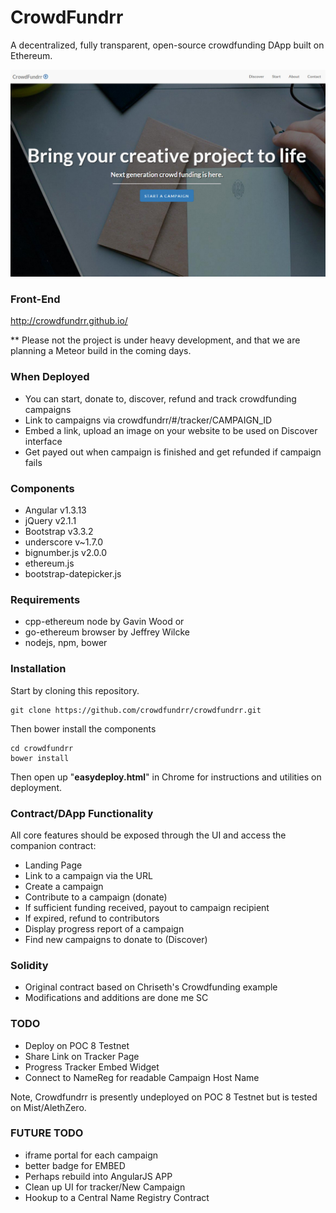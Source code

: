 # CrowdFundrr
A decentralized, fully transparent, open-source crowdfunding DApp built on Ethereum.

<img src="/assets/img/screen0.jpg" />

### Front-End
http://crowdfundrr.github.io/

** Please not the project is under heavy development, and that we are planning a Meteor build in the coming days.

### When Deployed
- You can start, donate to, discover, refund and track crowdfunding campaigns
- Link to campaigns via crowdfundrr/#/tracker/CAMPAIGN_ID
- Embed a link, upload an image on your website to be used on Discover interface
- Get payed out when campaign is finished and get refunded if campaign fails

### Components
- Angular v1.3.13
- jQuery v2.1.1
- Bootstrap v3.3.2 
- underscore v~1.7.0	
- bignumber.js v2.0.0
- ethereum.js
- bootstrap-datepicker.js

### Requirements
- cpp-ethereum node by Gavin Wood or
- go-ethereum browser by Jeffrey Wilcke
- nodejs, npm, bower

### Installation

Start by cloning this repository.

```
git clone https://github.com/crowdfundrr/crowdfundrr.git
```

Then bower install the components

```
cd crowdfundrr
bower install
```

Then open up "<b>easydeploy.html</b>" in Chrome for instructions and utilities on deployment.

### Contract/DApp Functionality
All core features should be exposed through the UI and access the companion contract:
- Landing Page
- Link to a campaign via the URL
- Create a campaign
- Contribute to a campaign (donate)
- If sufficient funding received, payout to campaign recipient
- If expired, refund to contributors
- Display progress report of a campaign
- Find new campaigns to donate to (Discover)

### Solidity
- Original contract based on Chriseth's Crowdfunding example
- Modifications and additions are done me SC

### TODO
- Deploy on POC 8 Testnet
- Share Link on Tracker Page
- Progress Tracker Embed Widget
- Connect to NameReg for readable Campaign Host Name

Note, Crowdfundrr is presently undeployed on POC 8 Testnet but is tested on Mist/AlethZero.

### FUTURE TODO
- iframe portal for each campaign
- better badge for EMBED
- Perhaps rebuild into AngularJS APP
- Clean up UI for tracker/New Campaign
- Hookup to a Central Name Registry Contract
